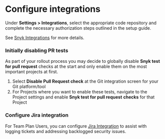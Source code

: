 # Configure integrations

Under **Settings > Integrations**, select the appropriate code repository and complete the necessary authorization steps outlined in the setup guide.

See [Snyk Integrations](../../../integrate-with-snyk/) for more details.

### Initially disabling PR tests

As part of your rollout process you may decide to globally disable **Snyk test for pull request** checks at the start and only enable them on the most important projects at first.

1. Select **Disable Pull Request check** at the Git integration screen for your Git platform/tool
2. For Projects where you want to enable these tests, navigate to the Project settings and enable **Snyk test for pull request** **checks** for that Project

### Configure Jira integration

For Team Plan Users, you can configure [Jira Integration](https://docs.snyk.io/integrations/notifications-ticketing-system-integrations/jira) to assist with logging tickets and addressing backlogged security issues.
